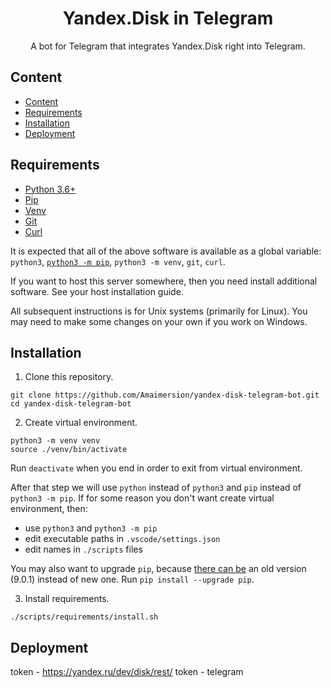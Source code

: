 <h1 align="center">
  Yandex.Disk in Telegram
</h1>

<p align="center">
  A bot for Telegram that integrates Yandex.Disk right into Telegram.
</p>

## Content

- [Content](#content)
- [Requirements](#requirements)
- [Installation](#installation)
- [Deployment](#deployment)

## Requirements

- [Python 3.6+](https://www.python.org/)
- [Pip](https://pypi.org/project/pip/)
- [Venv](https://docs.python.org/3/library/venv.html)
- [Git](https://git-scm.com/)
- [Curl](https://curl.haxx.se/)

It is expected that all of the above software is available as a global variable: `python3`, [`python3 -m pip`](https://github.com/pypa/pip/issues/5599#issuecomment-597042338), `python3 -m venv`, `git`, `curl`.

If you want to host this server somewhere, then you need install additional software. See your host installation guide.

All subsequent instructions is for Unix systems (primarily for Linux). You may need to make some changes on your own if you work on Windows.

## Installation

1. Clone this repository.

```shell
git clone https://github.com/Amaimersion/yandex-disk-telegram-bot.git
cd yandex-disk-telegram-bot
```

2. Create virtual environment.

```shell
python3 -m venv venv
source ./venv/bin/activate
```

Run `deactivate` when you end in order to exit from virtual environment.

After that step we will use `python` instead of `python3` and `pip` instead of `python3 -m pip`. If for some reason you don't want create virtual environment, then:
- use `python3` and `python3 -m pip`
- edit executable paths in `.vscode/settings.json`
- edit names in `./scripts` files

You may also want to upgrade `pip`, because [there can be](https://github.com/pypa/pip/issues/5221) an old version (9.0.1) instead of new one. Run `pip install --upgrade pip`.

3. Install requirements.

```shell
./scripts/requirements/install.sh
```

## Deployment

token - https://yandex.ru/dev/disk/rest/
token - telegram
